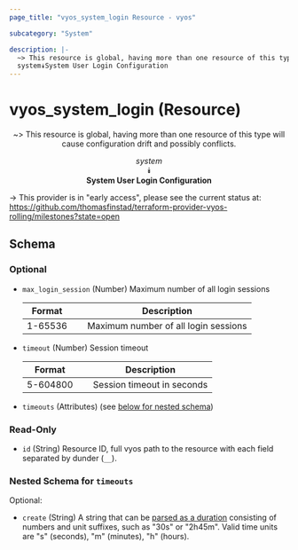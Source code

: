 ```yaml
---
page_title: "vyos_system_login Resource - vyos"

subcategory: "System"

description: |- 
  ~> This resource is global, having more than one resource of this type will cause configuration drift and possibly conflicts.
  system⯯System User Login Configuration
---
```


# vyos_system_login (Resource)
<center>

~> This resource is global, having more than one resource of this type will cause configuration drift and possibly conflicts.

*system*  
⯯  
**System User Login Configuration**


</center>

-> This provider is in "early access", please see the current status at: https://github.com/thomasfinstad/terraform-provider-vyos-rolling/milestones?state=open

## Schema

### Optional

- `max_login_session` (Number) Maximum number of all login sessions

    |Format   &emsp;|Description                           |
    |-----------|----------------------------------------|
    |1-65536  &emsp;|Maximum number of all login sessions  |
- `timeout` (Number) Session timeout

    |Format    &emsp;|Description                 |
    |------------|------------------------------|
    |5-604800  &emsp;|Session timeout in seconds  |
- `timeouts` (Attributes) (see [below for nested schema](#nestedatt--timeouts))

### Read-Only

- `id` (String) Resource ID, full vyos path to the resource with each field separated by dunder (`__`).

<a id="nestedatt--timeouts"></a>
### Nested Schema for `timeouts`

Optional:

- `create` (String) A string that can be [parsed as a duration](https://pkg.go.dev/time#ParseDuration) consisting of numbers and unit suffixes, such as &#34;30s&#34; or &#34;2h45m&#34;. Valid time units are &#34;s&#34; (seconds), &#34;m&#34; (minutes), &#34;h&#34; (hours).  
